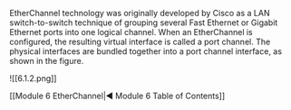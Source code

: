 EtherChannel technology was originally developed by Cisco as a LAN switch-to-switch technique of grouping several Fast Ethernet or Gigabit Ethernet ports into one logical channel. When an EtherChannel is configured, the resulting virtual interface is called a port channel. The physical interfaces are bundled together into a port channel interface, as shown in the figure.

![[6.1.2.png]]

[[Module 6 EtherChannel|◀ Module 6 Table of Contents]]